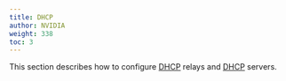```yaml
---
title: DHCP
author: NVIDIA
weight: 338
toc: 3
---
```

This section describes how to configure <span class="a-tooltip">[DHCP](## "Dynamic Host Configuration Protocol")</span> relays and <span class="a-tooltip">[DHCP](## "Dynamic Host Configuration Protocol")</span> servers.
